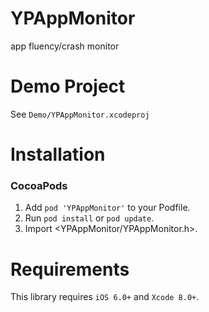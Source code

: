 # YPAppMonitor

app fluency/crash monitor

Demo Project
==============
See `Demo/YPAppMonitor.xcodeproj`

Installation
==============

### CocoaPods

1. Add `pod 'YPAppMonitor'` to your Podfile.
2. Run `pod install` or `pod update`.
3. Import \<YPAppMonitor/YPAppMonitor.h\>.

Requirements
==============
This library requires `iOS 6.0+` and `Xcode 8.0+`.